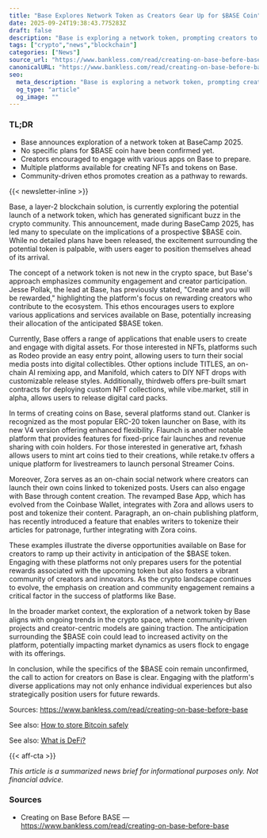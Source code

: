 ```yaml
---
title: "Base Explores Network Token as Creators Gear Up for $BASE Coin"
date: 2025-09-24T19:38:43.775283Z
draft: false
description: "Base is exploring a network token, prompting creators to engage in crypto activities ahead of the anticipated $BASE coin launch."
tags: ["crypto","news","blockchain"]
categories: ["News"]
source_url: "https://www.bankless.com/read/creating-on-base-before-base"
canonicalURL: "https://www.bankless.com/read/creating-on-base-before-base"
seo:
  meta_description: "Base is exploring a network token, prompting creators to engage in crypto activities ahead of the anticipated $BASE coin launch."
  og_type: "article"
  og_image: ""
---
```


### TL;DR
- Base announces exploration of a network token at BaseCamp 2025.
- No specific plans for $BASE coin have been confirmed yet.
- Creators encouraged to engage with various apps on Base to prepare.
- Multiple platforms available for creating NFTs and tokens on Base.
- Community-driven ethos promotes creation as a pathway to rewards.

{{< newsletter-inline >}}

Base, a layer-2 blockchain solution, is currently exploring the potential launch of a network token, which has generated significant buzz in the crypto community. This announcement, made during BaseCamp 2025, has led many to speculate on the implications of a prospective $BASE coin. While no detailed plans have been released, the excitement surrounding the potential token is palpable, with users eager to position themselves ahead of its arrival.

The concept of a network token is not new in the crypto space, but Base's approach emphasizes community engagement and creator participation. Jesse Pollak, the lead at Base, has previously stated, "Create and you will be rewarded," highlighting the platform's focus on rewarding creators who contribute to the ecosystem. This ethos encourages users to explore various applications and services available on Base, potentially increasing their allocation of the anticipated $BASE token.

Currently, Base offers a range of applications that enable users to create and engage with digital assets. For those interested in NFTs, platforms such as Rodeo provide an easy entry point, allowing users to turn their social media posts into digital collectibles. Other options include TITLES, an on-chain AI remixing app, and Manifold, which caters to DIY NFT drops with customizable release styles. Additionally, thirdweb offers pre-built smart contracts for deploying custom NFT collections, while vibe.market, still in alpha, allows users to release digital card packs.

In terms of creating coins on Base, several platforms stand out. Clanker is recognized as the most popular ERC-20 token launcher on Base, with its new V4 version offering enhanced flexibility. Flaunch is another notable platform that provides features for fixed-price fair launches and revenue sharing with coin holders. For those interested in generative art, fxhash allows users to mint art coins tied to their creations, while retake.tv offers a unique platform for livestreamers to launch personal Streamer Coins.

Moreover, Zora serves as an on-chain social network where creators can launch their own coins linked to tokenized posts. Users can also engage with Base through content creation. The revamped Base App, which has evolved from the Coinbase Wallet, integrates with Zora and allows users to post and tokenize their content. Paragraph, an on-chain publishing platform, has recently introduced a feature that enables writers to tokenize their articles for patronage, further integrating with Zora coins.

These examples illustrate the diverse opportunities available on Base for creators to ramp up their activity in anticipation of the $BASE token. Engaging with these platforms not only prepares users for the potential rewards associated with the upcoming token but also fosters a vibrant community of creators and innovators. As the crypto landscape continues to evolve, the emphasis on creation and community engagement remains a critical factor in the success of platforms like Base.

In the broader market context, the exploration of a network token by Base aligns with ongoing trends in the crypto space, where community-driven projects and creator-centric models are gaining traction. The anticipation surrounding the $BASE coin could lead to increased activity on the platform, potentially impacting market dynamics as users flock to engage with its offerings.

In conclusion, while the specifics of the $BASE coin remain unconfirmed, the call to action for creators on Base is clear. Engaging with the platform's diverse applications may not only enhance individual experiences but also strategically position users for future rewards.

Sources: https://www.bankless.com/read/creating-on-base-before-base

See also: [How to store Bitcoin safely](/pages/how-to-store-bitcoin-safely/)

See also: [What is DeFi?](/pages/what-is-defi/)

{{< aff-cta >}}

_This article is a summarized news brief for informational purposes only. Not financial advice._

### Sources
- Creating on Base Before BASE — https://www.bankless.com/read/creating-on-base-before-base

